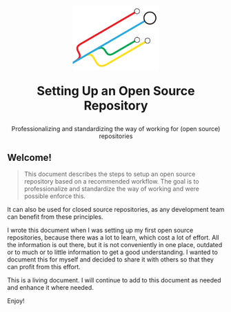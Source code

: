 <p align="center">
  <img src="./_media/setup-os-repo-logo.png" alt="Setting Up an Open Source Repository logo" width="200"/>
</p>
<p align="center" style="font-size: 2.0em"><b>Setting Up an Open Source Repository</b></p>
<p align="center" style="font-size: 1.0em">Professionalizing and standardizing the way of working for (open source) repositories</p>

## Welcome!

> This document describes the steps to setup an open source repository based on a recommended workflow. The goal is to professionalize and standardize the way of working and were possible enforce this.

It can also be used for closed source repositories, as any development team can benefit from these principles.

I wrote this document when I was setting up my first open source repositories, because there was a lot to learn, which cost a lot of effort. All the information is out there, but it is not conveniently in one place, outdated or to much or to little information to get a good understanding. I wanted to document this for myself and decided to share it with others so that they can profit from this effort.

This is a living document. I will continue to add to this document as needed and enhance it where needed.

Enjoy!
